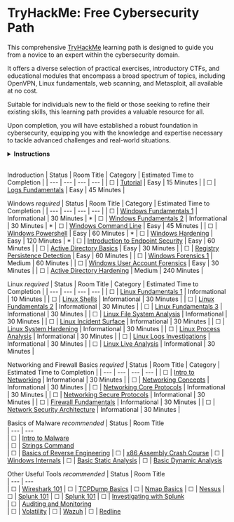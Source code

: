 # TryHackMe: Free Cybersecurity Path

This comprehensive [TryHackMe](https://tryhackme.com) learning path is designed to guide you from a novice to an expert within the cybersecurity domain. 

It offers a diverse selection of practical exercises, introductory CTFs, and educational modules that encompass a broad spectrum of topics, including OpenVPN, Linux fundamentals, web scanning, and Metasploit, all available at no cost.

Suitable for individuals new to the field or those seeking to refine their existing skills, this learning path provides a valuable resource for all.

Upon completion, you will have established a robust foundation in cybersecurity, equipping you with the knowledge and expertise necessary to tackle advanced challenges and real-world situations.

<details>
  <summary>
    <b>Instructions</b>
  </summary>

  You can find instructions on how to use this repository at [INSTRUCTIONS.md](/INSTRUCTIONS.md).
</details>

<br/>

<!-- ☐ -->
<!-- ☑ -->

Indroduction
| Status | Room Title                                                                                       | Category           | Estimated Time to Completion      |
| ---    | ---                                                                                              | ---                | ---                               |
| ☐      | [Tutorial](https://tryhackme.com/room/tutorial)                                                  | Easy               | 15 Minutes                        |
| ☐      | [Logs Fundamentals](https://tryhackme.com/r/room/logsfundamentals)                               | Easy               | 45 Minutes                        |

Windows *required*
| Status | Room Title                                                                                       | Category           | Estimated Time to Completion      | 
| ---    | ---                                                                                              | ---                | ---                               | 
| ☐      | [Windows Fundamentals 1](https://tryhackme.com/r/room/windowsfundamentals1xbx)                   | Informational      | 30 Minutes                        | *
| ☐      | [Windows Fundamentals 2](https://tryhackme.com/r/room/windowsfundamentals2x0x)                   | Informational      | 30 Minutes                        | *
| ☐      | [Windows Command Line](https://tryhackme.com/r/room/windowscommandline)                          | Easy               | 45 Minutes                        |
| ☐      | [Windows Powershell](https://tryhackme.com/r/room/windowspowershell)                             | Easy               | 60 Minutes                        | *
| ☐      | [Windows Hardening](https://tryhackme.com/r/room/microsoftwindowshardening)                      | Easy               | 120 Minutes                       | *
| ☐      | [Introduction to Endpoint Security](https://tryhackme.com/r/room/introtoendpointsecurity)        | Easy               | 60 Minutes                        |
| ☐      | [Active Directory Basics](https://tryhackme.com/r/room/winadbasics)                              | Easy               | 30 Minutes                        |
| ☐      | [Registry Persistence Detection](https://tryhackme.com/r/room/registrypersistencedetection)      | Easy               | 60 Minutes                        |
| ☐      | [Windows Forensics 1](https://tryhackme.com/r/room/windowsforensics1)                            | Medium             | 60 Minutes                        |
| ☐      | [Windows User Account Forensics](https://tryhackme.com/r/room/windowsuseraccountforensics)       | Easy               | 30 Minutes                        |
| ☐      | [Active Directory Hardening](https://tryhackme.com/r/room/activedirectoryhardening)              | Medium             | 240 Minutes                       |



Linux *required*
| Status | Room Title                                                                                       | Category           | Estimated Time to Completion      |
| ---    | ---                                                                                              | ---                | ---                               |
| ☐      | [Linux Fundamentals 1](https://tryhackme.com/r/room/linuxfundamentalspart1)                      | Informational      | 10 Minutes                        |
| ☐      | [Linux Shells](https://tryhackme.com/r/room/linuxshells)                                         | Informational      | 30 Minutes                        |
| ☐      | [Linux Fundamentals 2](https://tryhackme.com/r/room/linuxfundamentalspart2)                      | Informational      | 30 Minutes                        |
| ☐      | [Linux Fundamentals 3](https://tryhackme.com/r/room/linuxfundamentalspart3)                      | Informational      | 30 Minutes                        |
| ☐      | [Linux File System Analysis](https://tryhackme.com/r/room/linuxfilesystemanalysis)               | Informational      | 30 Minutes                        |
| ☐      | [Linux Incident Surface](https://tryhackme.com/r/room/linuxincidentsurface)                      | Informational      | 30 Minutes                        |
| ☐      | [Linux System Hardening](https://tryhackme.com/r/room/linuxsystemhardening)                      | Informational      | 30 Minutes                        |
| ☐      | [Linux Process Analysis](https://tryhackme.com/r/room/linuxprocessanalysis)                      | Informational      | 30 Minutes                        |
| ☐      | [Linux Logs Investigations](https://tryhackme.com/r/room/linuxlogsinvestigations)                | Informational      | 30 Minutes                        |
| ☐      | [Linux Live Analysis](https://tryhackme.com/r/room/linuxliveanalysis)                            | Informational      | 30 Minutes                        |

Networking and Firewall Basics *required*
| Status | Room Title                                                                                       | Category           | Estimated Time to Completion      |
| ---    | ---                                                                                              | ---                | ---                               |
| ☐      | [Intro to Networking](https://tryhackme.com/r/room/introtonetworking)                            | Informational      | 30 Minutes                        |
| ☐      | [Networking Concepts](https://tryhackme.com/r/room/networkingconcepts)                           | Informational      | 30 Minutes                        |
| ☐      | [Networking Core Protocols](https://tryhackme.com/r/room/networkingcoreprotocols)                | Informational      | 30 Minutes                        |
| ☐      | [Networking Secure Protocols](https://tryhackme.com/r/room/networkingsecureprotocols)            | Informational      | 30 Minutes                        |
| ☐      | [Firewall Fundamentals](https://tryhackme.com/r/room/firewallfundamentals)                       | Informational      | 30 Minutes                        |
| ☐      | [Network Security Architecture](https://tryhackme.com/r/room/introtosecurityarchitecture)        | Informational      | 30 Minutes                        |


Basics of Malware *recommended*
| Status | Room Title    
| ---    | ---  
| ☐      | [Intro to Malware](https://tryhackme.com/r/room/malmalintroductory)                                
| ☐      | [Strings Command](https://tryhackme.com/r/room/malstrings)  
| ☐      | [Basics of Reverse Engineering](https://tryhackme.com/r/room/basicmalwarere)
| ☐      | [x86 Assembly Crash Course](https://tryhackme.com/r/room/x86assemblycrashcourse)
| ☐      | [Windows Internals](https://tryhackme.com/r/room/windowsinternals)
| ☐      | [Basic Static Analysis](https://tryhackme.com/r/room/staticanalysis1)
| ☐      | [Basic Dynamic Analysis](https://tryhackme.com/r/room/basicdynamicanalysis)


Other Useful Tools *recommended*
| Status | Room Title    
| ---    | ---  
| ☐      | [Wireshark 101](https://tryhackme.com/r/room/wireshark)
| ☐      | [TCPDump Basics](https://tryhackme.com/r/room/tcpdump) 
| ☐      | [Nmap Basics](https://tryhackme.com/r/room/nmap) 
| ☐      | [Nessus](https://tryhackme.com/r/room/rpnessusredux)
| ☐      | [Splunk 101](https://tryhackme.com/r/room/splunk101)
| ☐      | [Splunk 101](https://tryhackme.com/r/room/splunk201)
| ☐      | [Investigating with Splunk](https://tryhackme.com/r/room/investigatingwithsplunk)   
| ☐      | [Auditing and Monitoring](https://tryhackme.com/r/room/auditingandmonitoringse)                        
| ☐      | [Volatility](https://tryhackme.com/r/room/volatility)
| ☐      | [Wazuh](https://tryhackme.com/r/room/wazuhct)
| ☐      | [Redline](https://tryhackme.com/r/room/btredlinejoxr3d) 

<!--
Details to go over in trainings
| ☐      | [Core Windows Processes](https://tryhackme.com/r/room/btwindowsinternals)                        | Easy               | 30 Minutes                        |
| ☐      | [Windows Applications](https://tryhackme.com/r/room/windowsapplications)                         | Medium             | 60 Minutes                        |
| ☐      | [Windows Event Logs](https://tryhackme.com/r/room/windowseventlogs)                              | Medium             | 60 Minutes                        |
| ☐      | [Sysinternals](https://tryhackme.com/r/room/btsysinternalssg)                                    | Easy               | 90 Minutes                        |   
| ☐      | [Sysmon](https://tryhackme.com/r/room/sysmon)                                                    | Easy               | 120 Minutes                       | 
| ☐      | [Registry Forensics](https://tryhackme.com/r/room/expregistryforensics)                          | Medium             | 120 Minutes                       |
| ☐      | [Windows User Activity](https://tryhackme.com/r/room/windowsuseractivity)                        | Medium             | 60 Minutes                        |


Boxes for Trainings
| ☐      | [Investigating Windows](https://tryhackme.com/r/room/investigatingwindows)                       |                    |                                   |
| ☐      | [Monday Monitor](https://tryhackme.com/r/room/mondaymonitor)                                     |                    |                                   | 
| ☐      | [Blizzard](https://tryhackme.com/r/room/blizzard)                                                |                    |                                   |
| ☐      | [Retracted](https://tryhackme.com/r/room/retracted)                                              |                    |                                   |

| ☐      | [Tardigrade](https://tryhackme.com/r/room/tardigrade)                                            | Informational      |                                   |


-->
